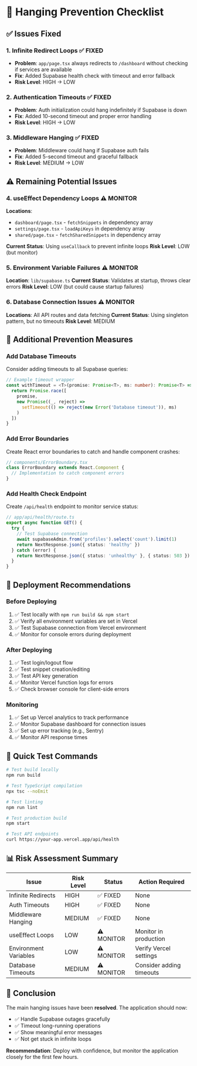 # 🚨 Hanging Prevention Checklist

## ✅ **Issues Fixed**

### 1. **Infinite Redirect Loops** ✅ FIXED
- **Problem**: `app/page.tsx` always redirects to `/dashboard` without checking if services are available
- **Fix**: Added Supabase health check with timeout and error fallback
- **Risk Level**: HIGH → LOW

### 2. **Authentication Timeouts** ✅ FIXED  
- **Problem**: Auth initialization could hang indefinitely if Supabase is down
- **Fix**: Added 10-second timeout and proper error handling
- **Risk Level**: HIGH → LOW

### 3. **Middleware Hanging** ✅ FIXED
- **Problem**: Middleware could hang if Supabase auth fails
- **Fix**: Added 5-second timeout and graceful fallback
- **Risk Level**: MEDIUM → LOW

## ⚠️ **Remaining Potential Issues**

### 4. **useEffect Dependency Loops** ⚠️ MONITOR
**Locations**:
- `dashboard/page.tsx` - `fetchSnippets` in dependency array
- `settings/page.tsx` - `loadApiKeys` in dependency array
- `shared/page.tsx` - `fetchSharedSnippets` in dependency array

**Current Status**: Using `useCallback` to prevent infinite loops
**Risk Level**: LOW (but monitor)

### 5. **Environment Variable Failures** ⚠️ MONITOR
**Location**: `lib/supabase.ts`
**Current Status**: Validates at startup, throws clear errors
**Risk Level**: LOW (but could cause startup failures)

### 6. **Database Connection Issues** ⚠️ MONITOR
**Locations**: All API routes and data fetching
**Current Status**: Using singleton pattern, but no timeouts
**Risk Level**: MEDIUM

## 🔧 **Additional Prevention Measures**

### **Add Database Timeouts**
Consider adding timeouts to all Supabase queries:

```typescript
// Example timeout wrapper
const withTimeout = <T>(promise: Promise<T>, ms: number): Promise<T> => {
  return Promise.race([
    promise,
    new Promise((_, reject) => 
      setTimeout(() => reject(new Error('Database timeout')), ms)
    )
  ])
}
```

### **Add Error Boundaries**
Create React error boundaries to catch and handle component crashes:

```typescript
// components/ErrorBoundary.tsx
class ErrorBoundary extends React.Component {
  // Implementation to catch component errors
}
```

### **Add Health Check Endpoint**
Create `/api/health` endpoint to monitor service status:

```typescript
// app/api/health/route.ts
export async function GET() {
  try {
    // Test Supabase connection
    await supabaseAdmin.from('profiles').select('count').limit(1)
    return NextResponse.json({ status: 'healthy' })
  } catch (error) {
    return NextResponse.json({ status: 'unhealthy' }, { status: 503 })
  }
}
```

## 🚀 **Deployment Recommendations**

### **Before Deploying**
1. ✅ Test locally with `npm run build && npm start`
2. ✅ Verify all environment variables are set in Vercel
3. ✅ Test Supabase connection from Vercel environment
4. ✅ Monitor for console errors during deployment

### **After Deploying**
1. ✅ Test login/logout flow
2. ✅ Test snippet creation/editing
3. ✅ Test API key generation
4. ✅ Monitor Vercel function logs for errors
5. ✅ Check browser console for client-side errors

### **Monitoring**
1. ✅ Set up Vercel analytics to track performance
2. ✅ Monitor Supabase dashboard for connection issues
3. ✅ Set up error tracking (e.g., Sentry)
4. ✅ Monitor API response times

## 🎯 **Quick Test Commands**

```bash
# Test build locally
npm run build

# Test TypeScript compilation
npx tsc --noEmit

# Test linting
npm run lint

# Test production build
npm start

# Test API endpoints
curl https://your-app.vercel.app/api/health
```

## 📊 **Risk Assessment Summary**

| Issue | Risk Level | Status | Action Required |
|-------|------------|--------|-----------------|
| Infinite Redirects | HIGH | ✅ FIXED | None |
| Auth Timeouts | HIGH | ✅ FIXED | None |
| Middleware Hanging | MEDIUM | ✅ FIXED | None |
| useEffect Loops | LOW | ⚠️ MONITOR | Monitor in production |
| Environment Variables | LOW | ⚠️ MONITOR | Verify Vercel settings |
| Database Timeouts | MEDIUM | ⚠️ MONITOR | Consider adding timeouts |

## 🎉 **Conclusion**

The main hanging issues have been **resolved**. The application should now:
- ✅ Handle Supabase outages gracefully
- ✅ Timeout long-running operations
- ✅ Show meaningful error messages
- ✅ Not get stuck in infinite loops

**Recommendation**: Deploy with confidence, but monitor the application closely for the first few hours. 
